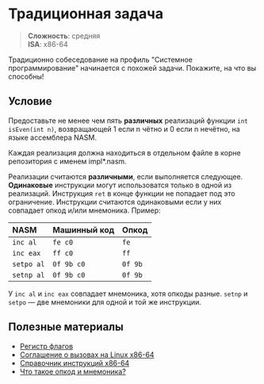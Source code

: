 # Традиционная задача

> **Сложность**: средняя  
> **ISA**: x86-64

Традиционно собеседование на профиль "Системное программирование" начинается с
похожей задачи. Покажите, на что вы способны!

## Условие

Предоставьте не менее чем пять **различных** реализаций функции
`int isEven(int n)`, возвращающей 1 если n чётно и 0 если n нечётно, на языке
ассемблера NASM.

Каждая реализация должна находиться в отдельном файле в корне репозитория с
именем impl\*.nasm.

Реализации считаются **различными**, если выполняется следующее. **Одинаковые**
инструкции могут использоватся только в одной из реализаций. Инструкция `ret` в
конце функции не попадает под это ограничение. Инструкции считаются одинаковыми
если у них совпадает опкод и/или мнемоника. Пример:

| NASM       | Машинный код | Опкод   |
| :--------- | :----------- | :------ |
| `inc al`   | `fe c0`      | `fe`    |
| `inc eax`  | `ff c0`      | `ff`    |
| `setpo al` | `0f 9b c0`   | `0f 9b` |
| `setnp al` | `0f 9b c0`   | `0f 9b` |

У `inc al` и `inc eax` совпадает мнемоника, хотя опкоды разные. `setnp` и
`setpo` — ­две мнемоники для одной и той же инструкции.

## Полезные материалы

- [Регистр флагов](https://en.wikipedia.org/wiki/FLAGS_register)
- [Соглашение о вызовах на Linux x86-64](https://en.wikipedia.org/wiki/X86_calling_conventions#System_V_AMD64_ABI)
- [Справочник инструкций x86-64](https://www.felixcloutier.com/x86/)
- [Что такое опкод и мнемоника?](https://stackoverflow.com/questions/17638888/difference-between-opcode-byte-code-mnemonics-machine-code-and-assembly)
